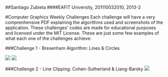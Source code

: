 ##Santiago Zubieta
####EAFIT University, 201110032010, 2013-2 

#Computer Graphics Weekly Challenges
Each challenge will have a very comprenhensive PDF explaining the algorithms used and screenshots of the application. These challenges' codes are made for educational purposes and licensed under the MIT License. These are just some few examples of what each one of the challenges achieve:

###Challenge 1 - Bresenham Algorithm: Lines & Circles

![](https://raw2.github.com/Zubieta/Computer_Graphics/master/Screenshots/CG1_Lines.png) 
![](https://raw2.github.com/Zubieta/Computer_Graphics/master/Screenshots/CG1_Circles.png)

###Challenge 2 - Line Clipping: Cohen-Sutherland & Liang-Barsky
![](https://raw2.github.com/Zubieta/Computer_Graphics/master/Screenshots/CG2_Lines.png) 